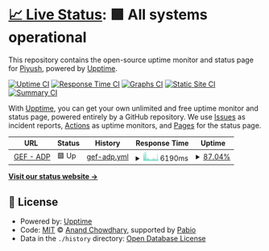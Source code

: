 # [📈 Live Status](https://dntrply.github.io/upptimes): <!--live status--> **🟩 All systems operational**

This repository contains the open-source uptime monitor and status page for [Piyush](https://dntrply.github.io/upptimes), powered by [Upptime](https://github.com/upptime/upptime).

[![Uptime CI](https://github.com/dntrply/upptimes/workflows/Uptime%20CI/badge.svg)](https://github.com/dntrply/upptimes/actions?query=workflow%3A%22Uptime+CI%22)
[![Response Time CI](https://github.com/dntrply/upptimes/workflows/Response%20Time%20CI/badge.svg)](https://github.com/dntrply/upptimes/actions?query=workflow%3A%22Response+Time+CI%22)
[![Graphs CI](https://github.com/dntrply/upptimes/workflows/Graphs%20CI/badge.svg)](https://github.com/dntrply/upptimes/actions?query=workflow%3A%22Graphs+CI%22)
[![Static Site CI](https://github.com/dntrply/upptimes/workflows/Static%20Site%20CI/badge.svg)](https://github.com/dntrply/upptimes/actions?query=workflow%3A%22Static+Site+CI%22)
[![Summary CI](https://github.com/dntrply/upptimes/workflows/Summary%20CI/badge.svg)](https://github.com/dntrply/upptimes/actions?query=workflow%3A%22Summary+CI%22)

With [Upptime](https://upptime.js.org), you can get your own unlimited and free uptime monitor and status page, powered entirely by a GitHub repository. We use [Issues](https://github.com/dntrply/upptimes/issues) as incident reports, [Actions](https://github.com/dntrply/upptimes/actions) as uptime monitors, and [Pages](https://dntrply.github.io/upptimes) for the status page.

<!--start: status pages-->
<!-- This summary is generated by Upptime (https://github.com/upptime/upptime) -->
<!-- Do not edit this manually, your changes will be overwritten -->
<!-- prettier-ignore -->
| URL | Status | History | Response Time | Uptime |
| --- | ------ | ------- | ------------- | ------ |
| <img alt="" src="https://icons.duckduckgo.com/ip3/api-adp.gurujifoundation.in.ico" height="13"> [GEF - ADP](https://api-adp.gurujifoundation.in/actuator/health) | 🟩 Up | [gef-adp.yml](https://github.com/dntrply/upptimes/commits/HEAD/history/gef-adp.yml) | <details><summary><img alt="Response time graph" src="./graphs/gef-adp/response-time-week.png" height="20"> 6190ms</summary><br><a href="https://dntrply.github.io/upptimes/history/gef-adp"><img alt="Response time 6055" src="https://img.shields.io/endpoint?url=https%3A%2F%2Fraw.githubusercontent.com%2Fdntrply%2Fupptimes%2FHEAD%2Fapi%2Fgef-adp%2Fresponse-time.json"></a><br><a href="https://dntrply.github.io/upptimes/history/gef-adp"><img alt="24-hour response time 5381" src="https://img.shields.io/endpoint?url=https%3A%2F%2Fraw.githubusercontent.com%2Fdntrply%2Fupptimes%2FHEAD%2Fapi%2Fgef-adp%2Fresponse-time-day.json"></a><br><a href="https://dntrply.github.io/upptimes/history/gef-adp"><img alt="7-day response time 6190" src="https://img.shields.io/endpoint?url=https%3A%2F%2Fraw.githubusercontent.com%2Fdntrply%2Fupptimes%2FHEAD%2Fapi%2Fgef-adp%2Fresponse-time-week.json"></a><br><a href="https://dntrply.github.io/upptimes/history/gef-adp"><img alt="30-day response time 6055" src="https://img.shields.io/endpoint?url=https%3A%2F%2Fraw.githubusercontent.com%2Fdntrply%2Fupptimes%2FHEAD%2Fapi%2Fgef-adp%2Fresponse-time-month.json"></a><br><a href="https://dntrply.github.io/upptimes/history/gef-adp"><img alt="1-year response time 6055" src="https://img.shields.io/endpoint?url=https%3A%2F%2Fraw.githubusercontent.com%2Fdntrply%2Fupptimes%2FHEAD%2Fapi%2Fgef-adp%2Fresponse-time-year.json"></a></details> | <details><summary><a href="https://dntrply.github.io/upptimes/history/gef-adp">87.04%</a></summary><a href="https://dntrply.github.io/upptimes/history/gef-adp"><img alt="All-time uptime 88.77%" src="https://img.shields.io/endpoint?url=https%3A%2F%2Fraw.githubusercontent.com%2Fdntrply%2Fupptimes%2FHEAD%2Fapi%2Fgef-adp%2Fuptime.json"></a><br><a href="https://dntrply.github.io/upptimes/history/gef-adp"><img alt="24-hour uptime 81.91%" src="https://img.shields.io/endpoint?url=https%3A%2F%2Fraw.githubusercontent.com%2Fdntrply%2Fupptimes%2FHEAD%2Fapi%2Fgef-adp%2Fuptime-day.json"></a><br><a href="https://dntrply.github.io/upptimes/history/gef-adp"><img alt="7-day uptime 87.04%" src="https://img.shields.io/endpoint?url=https%3A%2F%2Fraw.githubusercontent.com%2Fdntrply%2Fupptimes%2FHEAD%2Fapi%2Fgef-adp%2Fuptime-week.json"></a><br><a href="https://dntrply.github.io/upptimes/history/gef-adp"><img alt="30-day uptime 88.77%" src="https://img.shields.io/endpoint?url=https%3A%2F%2Fraw.githubusercontent.com%2Fdntrply%2Fupptimes%2FHEAD%2Fapi%2Fgef-adp%2Fuptime-month.json"></a><br><a href="https://dntrply.github.io/upptimes/history/gef-adp"><img alt="1-year uptime 88.77%" src="https://img.shields.io/endpoint?url=https%3A%2F%2Fraw.githubusercontent.com%2Fdntrply%2Fupptimes%2FHEAD%2Fapi%2Fgef-adp%2Fuptime-year.json"></a></details>

<!--end: status pages-->

[**Visit our status website →**](https://dntrply.github.io/upptimes)

## 📄 License

- Powered by: [Upptime](https://github.com/upptime/upptime)
- Code: [MIT](./LICENSE) © [Anand Chowdhary](https://anandchowdhary.com), supported by [Pabio](https://pabio.com)
- Data in the `./history` directory: [Open Database License](https://opendatacommons.org/licenses/odbl/1-0/)
